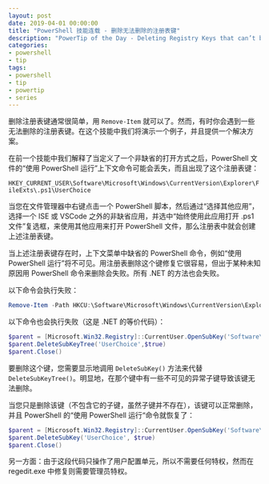 ```yaml
---
layout: post
date: 2019-04-01 00:00:00
title: "PowerShell 技能连载 - 删除无法删除的注册表键"
description: "PowerTip of the Day - Deleting Registry Keys that can’t be Deleted"
categories:
- powershell
- tip
tags:
- powershell
- tip
- powertip
- series
---
```

删除注册表键通常很简单，用 `Remove-Item` 就可以了。然而，有时你会遇到一些无法删除的注册表键。在这个技能中我们将演示一个例子，并且提供一个解决方案。

在前一个技能中我们解释了当定义了一个非缺省的打开方式之后，PowerShell 文件的“使用 PowerShell 运行”上下文命令可能会丢失，而且出现了这个注册表键：

`HKEY_CURRENT_USER\Software\Microsoft\Windows\CurrentVersion\Explorer\FileExts\.ps1\UserChoice`

当您在文件管理器中右键点击一个 PowerShell 脚本，然后通过“选择其他应用”，选择一个 ISE 或 VSCode 之外的非缺省应用，并选中“始终使用此应用打开 .ps1 文件”复选框，来使用其他应用来打开 PowerShell 文件，那么注册表中就会创建上述注册表键。

当上述注册表键存在时，上下文菜单中缺省的 PowerShell 命令，例如“使用 PowerShell 运行”将不可见。用注册表删除这个键修复它很容易，但出于某种未知原因用 PowerShell 命令来删除会失败。所有 .NET 的方法也会失败。

以下命令会执行失败：

```powershell
Remove-Item -Path HKCU:\Software\Microsoft\Windows\CurrentVersion\Explorer\FileExts\.ps1\UserChoice
```

以下命令也会执行失败（这是 .NET 的等价代码）：

```powershell
$parent = [Microsoft.Win32.Registry]::CurrentUser.OpenSubKey('Software\Microsoft\Windows\CurrentVersion\Explorer\FileExts\.ps1', $true)
$parent.DeleteSubKeyTree('UserChoice',$true)
$parent.Close()
```

要删除这个键，您需要显示地调用 `DeleteSubKey()` 方法来代替 `DeleteSubKeyTree()`。明显地，在那个键中有一些不可见的异常子键导致该键无法删除。

当您只是删除该键（不包含它的子键，虽然子键并不存在），该键可以正常删除，并且 PowerShell 的“使用 PowerShell 运行“命令就恢复了：

```powershell
$parent = [Microsoft.Win32.Registry]::CurrentUser.OpenSubKey('Software\Microsoft\Windows\CurrentVersion\Explorer\FileExts\.ps1', $true)
$parent.DeleteSubKey('UserChoice', $true)
$parent.Close()
```

另一方面：由于这段代码只操作了用户配置单元，所以不需要任何特权，然而在 regedit.exe 中修复则需要管理员特权。

<!--本文国际来源：[Deleting Registry Keys that can’t be Deleted](https://community.idera.com/database-tools/powershell/powertips/b/tips/posts/deleting-registry-keys-that-can-t-be-deleted)-->

